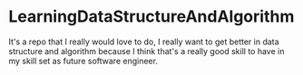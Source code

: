 # LearningDataStructureAndAlgorithm
It's a repo that I really would love to do, I really want to get better in data structure and algorithm because I think that's a really good skill to have in my skill set as future software engineer.
